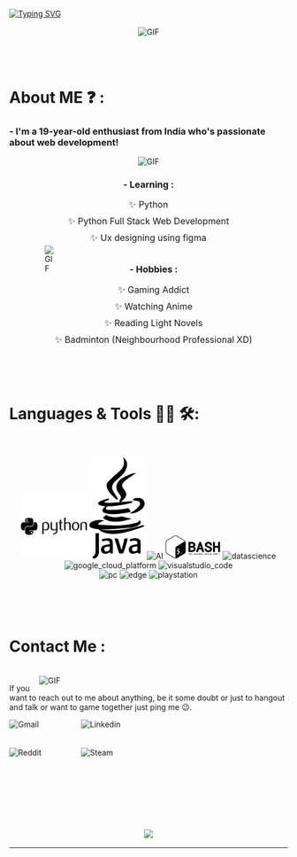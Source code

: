 <a align="center" href="https://git.io/typing-svg"><img src="https://readme-typing-svg.demolab.com?font=Fira+Code&pause=1000&color=0EF770&random=false&width=435&lines=Hello+There!;I+am+Sai+Mahendra+%F0%9F%98%8E" alt="Typing SVG" /></a>
<div align="center">
<img hight="300" width="700" alt="GIF" align="center" src="https://github.com/sunstromium/sunstromium/blob/main/Assets/welcome.gif">
</div>

</br>
</br>
</br>


# About ME ❓ :

### - I'm a 19-year-old enthusiast from India who's passionate about web development!
<div style="text-align: center;">
    <img height="300" width="700" alt="GIF" src="https://github.com/sunstromium/sunstromium/blob/main/Assets/coding.gif">
</div>

<div style="text-align: center; margin-top: 20px;">
    <h3 style="font-weight: bold;">- Learning :</h3>
    <ul style="list-style-type: none; padding-left: 0;">
        <li style="font-size: 16px; margin-bottom: 10px;">✨ Python</li>
        <li style="font-size: 16px; margin-bottom: 10px;">✨ Python Full Stack Web Development</li>
        <li style="font-size: 16px;">✨ Ux designing using figma</li>
    </ul>
</div>
<div style="display: flex; justify-content: center; align-items: flex-start;">
 
<div >
<img align="right" alt="GIF" src="https://github.com/sunstromium/sunstromium/blob/main/Assets/gaming.gif" style="margin-left: -20px; margin-top: -10px;">
    </div>
    <div style="text-align: center;">
       <h3 style="font-weight: bold;">- Hobbies :</h3>
        <ul style="list-style-type: none; padding-left: 0;">
            <li style="font-size: 16px; margin-bottom: 10px;">✨ Gaming Addict</li>
            <li style="font-size: 16px; margin-bottom: 10px;">✨ Watching Anime</li>
            <li style="font-size: 16px; margin-bottom: 10px;">✨ Reading Light Novels</li>
            <li style="font-size: 16px;">✨ Badminton (Neighbourhood Professional XD)</li>
        </ul>
    </div>
    
</div>


</br>
</br>
</br>



# Languages & Tools 👨‍💻 🛠:
</br>

<p align="center">

<!-- For more icons please follow  https://github.com/MikeCodesDotNET/ColoredBadges -->
<img src="https://github.com/Xx-Ashutosh-xX/Xx-Ashutosh-xX/blob/master/assets/icons/python.png" alt="python" width="120" hight="50">
<img src="https://github.com/Xx-Ashutosh-xX/Xx-Ashutosh-xX/blob/master/assets/icons/java.png" alt="java"  width="100" hight="50">
<img src="https://github.com/Xx-Ashutosh-xX/Xx-Ashutosh-xX/blob/master/assets/icons/ai.png" alt="AI" width="90" hight="50">
<img src="https://github.com/Xx-Ashutosh-xX/Xx-Ashutosh-xX/blob/master/assets/icons/bash.png" alt="bash" width="100" hight="50">
<img src="https://github.com/Xx-Ashutosh-xX/Xx-Ashutosh-xX/blob/master/assets/icons/datascience.png" alt="datascience" width="180" hight="50">
</br>
<img src="https://github.com/Xx-Ashutosh-xX/Xx-Ashutosh-xX/blob/master/assets/icons/google_cloud_platform.png" alt="google_cloud_platform" width="270" hight="50">
<img src="https://github.com/Xx-Ashutosh-xX/Xx-Ashutosh-xX/blob/master/assets/icons/visualstudio_code.png" alt="visualstudio_code" width="240" hight="50">
</br>
<img src="https://github.com/Xx-Ashutosh-xX/Xx-Ashutosh-xX/blob/master/assets/icons/pc.png" alt="pc" width="100" hight="50">
<img src="https://github.com/Xx-Ashutosh-xX/Xx-Ashutosh-xX/blob/master/assets/icons/edge.png" alt="edge" width="100" hight="50">
<img src="https://github.com/Xx-Ashutosh-xX/Xx-Ashutosh-xX/blob/master/assets/icons/playstation@3x.png" alt="playstation" width="150" hight="50">
</p>
</br>
</br>
</br>



# Contact Me :

<p>
 </br>


<img hight="320" width="450" align="right" alt="GIF" src="https://github.com/Xx-Ashutosh-xX/Xx-Ashutosh-xX/blob/master/assets/93195.gif">


If you want to reach out to me about anything, be it some doubt or just to hangout and talk or want to game together just ping me 😉.

<a href="mailto:ashutosh.saxena.2001@gmail.com">
 <img align="left" alt="Gmail" width="130" hight="100" src="https://github.com/Xx-Ashutosh-xX/Xx-Ashutosh-xX/blob/master/assets/icons/gmail.png" />
</a>
<a href="https://www.linkedin.com/in/ashutosh-saxena-7b326817b/">
  <img align="left" alt="Linkedin" width="150" hight="100" src="https://github.com/Xx-Ashutosh-xX/Xx-Ashutosh-xX/blob/master/assets/icons/linkedin.png" />
</br>
</br>
</br>
</a>
<a href="https://www.reddit.com/user/X_Ashutosh_X">
  <img align="left" alt=" Reddit" width="130" hight="100" src="https://github.com/Xx-Ashutosh-xX/Xx-Ashutosh-xX/blob/master/assets/icons/reddit.png" />
</a>
<a href="https://steamcommunity.com/profiles/76561198182224539/">
  <img align="left" alt="Steam" width="130" hight="100" src="https://github.com/Xx-Ashutosh-xX/Xx-Ashutosh-xX/blob/master/assets/icons/steam.png" />
</a>
 </p>
 

</br>
</br>
</br>
</br>
</br>
</br>
</br>



<p align="center" >  
  <a href="https://github.com/anuraghazra/github-readme-stats"> 
<img  src="https://github-readme-stats.vercel.app/api?username=Xx-Ashutosh-xX&&show_icons=true&theme=radical"/>
  </a>
  </p>

*************
